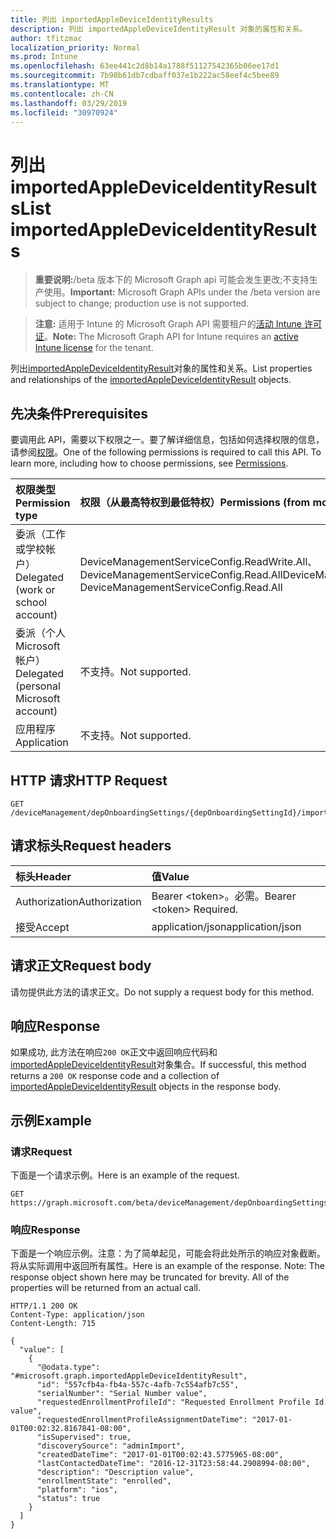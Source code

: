 ```yaml
---
title: 列出 importedAppleDeviceIdentityResults
description: 列出 importedAppleDeviceIdentityResult 对象的属性和关系。
author: tfitzmac
localization_priority: Normal
ms.prod: Intune
ms.openlocfilehash: 63ee441c2d8b14a1788f51127542365b06ee17d1
ms.sourcegitcommit: 7b98b61db7cdbaff037e1b222ac58eef4c5bee89
ms.translationtype: MT
ms.contentlocale: zh-CN
ms.lasthandoff: 03/29/2019
ms.locfileid: "30970924"
---
```

# <a name="list-importedappledeviceidentityresults"></a><span data-ttu-id="b0f10-103">列出 importedAppleDeviceIdentityResults</span><span class="sxs-lookup"><span data-stu-id="b0f10-103">List importedAppleDeviceIdentityResults</span></span>

> <span data-ttu-id="b0f10-104">**重要说明:**/beta 版本下的 Microsoft Graph api 可能会发生更改;不支持生产使用。</span><span class="sxs-lookup"><span data-stu-id="b0f10-104">**Important:** Microsoft Graph APIs under the /beta version are subject to change; production use is not supported.</span></span>

> <span data-ttu-id="b0f10-105">**注意:** 适用于 Intune 的 Microsoft Graph API 需要租户的[活动 Intune 许可证](https://go.microsoft.com/fwlink/?linkid=839381)。</span><span class="sxs-lookup"><span data-stu-id="b0f10-105">**Note:** The Microsoft Graph API for Intune requires an [active Intune license](https://go.microsoft.com/fwlink/?linkid=839381) for the tenant.</span></span>

<span data-ttu-id="b0f10-106">列出[importedAppleDeviceIdentityResult](../resources/intune-enrollment-importedappledeviceidentityresult.md)对象的属性和关系。</span><span class="sxs-lookup"><span data-stu-id="b0f10-106">List properties and relationships of the [importedAppleDeviceIdentityResult](../resources/intune-enrollment-importedappledeviceidentityresult.md) objects.</span></span>

## <a name="prerequisites"></a><span data-ttu-id="b0f10-107">先决条件</span><span class="sxs-lookup"><span data-stu-id="b0f10-107">Prerequisites</span></span>
<span data-ttu-id="b0f10-p101">要调用此 API，需要以下权限之一。要了解详细信息，包括如何选择权限的信息，请参阅[权限](/graph/permissions-reference)。</span><span class="sxs-lookup"><span data-stu-id="b0f10-p101">One of the following permissions is required to call this API. To learn more, including how to choose permissions, see [Permissions](/graph/permissions-reference).</span></span>

|<span data-ttu-id="b0f10-110">权限类型</span><span class="sxs-lookup"><span data-stu-id="b0f10-110">Permission type</span></span>|<span data-ttu-id="b0f10-111">权限（从最高特权到最低特权）</span><span class="sxs-lookup"><span data-stu-id="b0f10-111">Permissions (from most to least privileged)</span></span>|
|:---|:---|
|<span data-ttu-id="b0f10-112">委派（工作或学校帐户）</span><span class="sxs-lookup"><span data-stu-id="b0f10-112">Delegated (work or school account)</span></span>|<span data-ttu-id="b0f10-113">DeviceManagementServiceConfig.ReadWrite.All、DeviceManagementServiceConfig.Read.All</span><span class="sxs-lookup"><span data-stu-id="b0f10-113">DeviceManagementServiceConfig.ReadWrite.All, DeviceManagementServiceConfig.Read.All</span></span>|
|<span data-ttu-id="b0f10-114">委派（个人 Microsoft 帐户）</span><span class="sxs-lookup"><span data-stu-id="b0f10-114">Delegated (personal Microsoft account)</span></span>|<span data-ttu-id="b0f10-115">不支持。</span><span class="sxs-lookup"><span data-stu-id="b0f10-115">Not supported.</span></span>|
|<span data-ttu-id="b0f10-116">应用程序</span><span class="sxs-lookup"><span data-stu-id="b0f10-116">Application</span></span>|<span data-ttu-id="b0f10-117">不支持。</span><span class="sxs-lookup"><span data-stu-id="b0f10-117">Not supported.</span></span>|

## <a name="http-request"></a><span data-ttu-id="b0f10-118">HTTP 请求</span><span class="sxs-lookup"><span data-stu-id="b0f10-118">HTTP Request</span></span>
<!-- {
  "blockType": "ignored"
}
-->
``` http
GET /deviceManagement/depOnboardingSettings/{depOnboardingSettingId}/importedAppleDeviceIdentities
```

## <a name="request-headers"></a><span data-ttu-id="b0f10-119">请求标头</span><span class="sxs-lookup"><span data-stu-id="b0f10-119">Request headers</span></span>
|<span data-ttu-id="b0f10-120">标头</span><span class="sxs-lookup"><span data-stu-id="b0f10-120">Header</span></span>|<span data-ttu-id="b0f10-121">值</span><span class="sxs-lookup"><span data-stu-id="b0f10-121">Value</span></span>|
|:---|:---|
|<span data-ttu-id="b0f10-122">Authorization</span><span class="sxs-lookup"><span data-stu-id="b0f10-122">Authorization</span></span>|<span data-ttu-id="b0f10-123">Bearer &lt;token&gt;。必需。</span><span class="sxs-lookup"><span data-stu-id="b0f10-123">Bearer &lt;token&gt; Required.</span></span>|
|<span data-ttu-id="b0f10-124">接受</span><span class="sxs-lookup"><span data-stu-id="b0f10-124">Accept</span></span>|<span data-ttu-id="b0f10-125">application/json</span><span class="sxs-lookup"><span data-stu-id="b0f10-125">application/json</span></span>|

## <a name="request-body"></a><span data-ttu-id="b0f10-126">请求正文</span><span class="sxs-lookup"><span data-stu-id="b0f10-126">Request body</span></span>
<span data-ttu-id="b0f10-127">请勿提供此方法的请求正文。</span><span class="sxs-lookup"><span data-stu-id="b0f10-127">Do not supply a request body for this method.</span></span>

## <a name="response"></a><span data-ttu-id="b0f10-128">响应</span><span class="sxs-lookup"><span data-stu-id="b0f10-128">Response</span></span>
<span data-ttu-id="b0f10-129">如果成功, 此方法在响应`200 OK`正文中返回响应代码和[importedAppleDeviceIdentityResult](../resources/intune-enrollment-importedappledeviceidentityresult.md)对象集合。</span><span class="sxs-lookup"><span data-stu-id="b0f10-129">If successful, this method returns a `200 OK` response code and a collection of [importedAppleDeviceIdentityResult](../resources/intune-enrollment-importedappledeviceidentityresult.md) objects in the response body.</span></span>

## <a name="example"></a><span data-ttu-id="b0f10-130">示例</span><span class="sxs-lookup"><span data-stu-id="b0f10-130">Example</span></span>

### <a name="request"></a><span data-ttu-id="b0f10-131">请求</span><span class="sxs-lookup"><span data-stu-id="b0f10-131">Request</span></span>
<span data-ttu-id="b0f10-132">下面是一个请求示例。</span><span class="sxs-lookup"><span data-stu-id="b0f10-132">Here is an example of the request.</span></span>
``` http
GET https://graph.microsoft.com/beta/deviceManagement/depOnboardingSettings/{depOnboardingSettingId}/importedAppleDeviceIdentities
```

### <a name="response"></a><span data-ttu-id="b0f10-133">响应</span><span class="sxs-lookup"><span data-stu-id="b0f10-133">Response</span></span>
<span data-ttu-id="b0f10-p102">下面是一个响应示例。注意：为了简单起见，可能会将此处所示的响应对象截断。将从实际调用中返回所有属性。</span><span class="sxs-lookup"><span data-stu-id="b0f10-p102">Here is an example of the response. Note: The response object shown here may be truncated for brevity. All of the properties will be returned from an actual call.</span></span>
``` http
HTTP/1.1 200 OK
Content-Type: application/json
Content-Length: 715

{
  "value": [
    {
      "@odata.type": "#microsoft.graph.importedAppleDeviceIdentityResult",
      "id": "557cfb4a-fb4a-557c-4afb-7c554afb7c55",
      "serialNumber": "Serial Number value",
      "requestedEnrollmentProfileId": "Requested Enrollment Profile Id value",
      "requestedEnrollmentProfileAssignmentDateTime": "2017-01-01T00:02:32.8167841-08:00",
      "isSupervised": true,
      "discoverySource": "adminImport",
      "createdDateTime": "2017-01-01T00:02:43.5775965-08:00",
      "lastContactedDateTime": "2016-12-31T23:58:44.2908994-08:00",
      "description": "Description value",
      "enrollmentState": "enrolled",
      "platform": "ios",
      "status": true
    }
  ]
}
```




